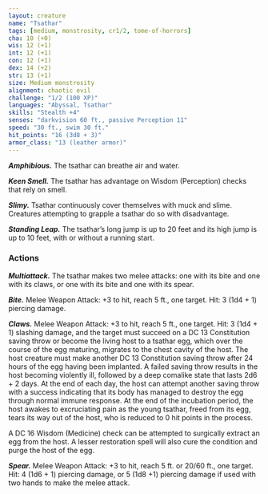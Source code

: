 ```yaml
---
layout: creature
name: "Tsathar"
tags: [medium, monstrosity, cr1/2, tome-of-horrors]
cha: 10 (+0)
wis: 12 (+1)
int: 12 (+1)
con: 12 (+1)
dex: 14 (+2)
str: 13 (+1)
size: Medium monstrosity
alignment: chaotic evil
challenge: "1/2 (100 XP)"
languages: "Abyssal, Tsathar"
skills: "Stealth +4"
senses: "darkvision 60 ft., passive Perception 11"
speed: "30 ft., swim 30 ft."
hit_points: "16 (3d8 + 3)"
armor_class: "13 (leather armor)"
---
```


***Amphibious.*** The tsathar can breathe air and water.

***Keen Smell.*** The tsathar has advantage on Wisdom (Perception) checks
that rely on smell.

***Slimy.*** Tsathar continuously cover themselves with muck and slime.
Creatures attempting to grapple a tsathar do so with disadvantage.

***Standing Leap.*** The tsathar’s long jump is up to 20 feet and its high
jump is up to 10 feet, with or without a running start.

### Actions

***Multiattack.*** The tsathar makes two melee attacks: one with its bite and
one with its claws, or one with its bite and one with its spear.

***Bite.*** Melee Weapon Attack: +3 to hit, reach 5 ft., one target. Hit: 3 (1d4 + 1) piercing damage.

***Claws.*** Melee Weapon Attack: +3 to hit, reach 5 ft., one target. Hit:
3 (1d4 + 1) slashing damage, and the target must succeed on a DC 13
Constitution saving throw or become the living host to a tsathar egg,
which over the course of the egg maturing, migrates to the chest cavity of
the host. The host creature must make another DC 13 Constitution saving
throw after 24 hours of the egg having been implanted. A failed saving
throw results in the host becoming violently ill, followed by a deep comalike state that lasts 2d6 + 2 days. At the end of each day, the host can
attempt another saving throw with a success indicating that its body has
managed to destroy the egg through normal immune response. At the end
of the incubation period, the host awakes to excruciating pain as the young
tsathar, freed from its egg, tears its way out of the host, who is reduced to
0 hit points in the process.

A DC 16 Wisdom (Medicine) check can be attempted to surgically
extract an egg from the host. A lesser restoration spell will also cure the
condition and purge the host of the egg.

***Spear.*** Melee Weapon Attack: +3 to hit, reach 5 ft. or 20/60 ft., one
target. Hit: 4 (1d6 + 1) piercing damage, or 5 (1d8 +1) piercing damage if
used with two hands to make the melee attack.
